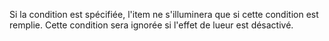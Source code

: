 Si la condition est spécifiée, l'item ne s'illuminera que si cette condition est remplie. Cette condition sera ignorée si l'effet de lueur est désactivé.